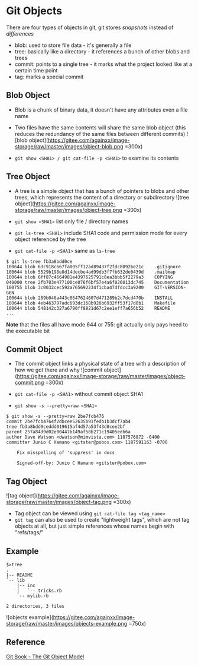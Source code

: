 # Git Objects

There are four types of objects in git, git stores *snapshots* instead of *differences*
* blob: used to store file data - it's generally a file
* tree: basically like a directory - it references a bunch of other blobs and trees
* commit: points to a single tree - it marks what the project looked like at a certain time point
* tag: marks a special commit

## Blob Object
* Blob is a chunk of binary data, it doesn't have any attributes even a file name
* Two files have the same contents will share the same blob object (this reduces the redundancy of the same files between different commits)
![blob object](https://gitee.com/againxx/image-storage/raw/master/images/object-blob.png =300x)

* `git show <SHA1> / git cat-file -p <SHA1>` to examine its contents

## Tree Object
* A tree is a simple object that has a bunch of pointers to blobs and other trees, which represents the content of a directory or subdirectory
![tree object](https://gitee.com/againxx/image-storage/raw/master/images/object-tree.png =300x)

* `git show <SHA1>` list only file / directory names
* `git ls-tree <SHA1>` include SHA1 code and permission mode for every object referenced by the tree
* `git cat-file -p <SHA1>` same as `ls-tree`

```shell
$ git ls-tree fb3a8bdd0ce
100644 blob 63c918c667fa005ff12ad89437f2fdc80926e21c    .gitignore
100644 blob 5529b198e8d14decbe4ad99db3f7fb632de0439d    .mailmap
100644 blob 6ff87c4664981e4397625791c8ea3bbb5f2279a3    COPYING
040000 tree 2fb783e477100ce076f6bf57e4a6f026013dc745    Documentation
100755 blob 3c0032cec592a765692234f1cba47dfdcc3a9200    GIT-VERSION-GEN
100644 blob 289b046a443c0647624607d471289b2c7dcd470b    INSTALL
100644 blob 4eb463797adc693dc168b926b6932ff53f17d0b1    Makefile
100644 blob 548142c327a6790ff8821d67c2ee1eff7a656b52    README
...
```

**Note** that the files all have mode 644 or 755: git actually only pays heed to the executable bit

## Commit Object
* The commit object links a physical state of a tree with a description of how we got there and why
![commit object](https://gitee.com/againxx/image-storage/raw/master/images/object-commit.png =300x)

* `git cat-file -p <SHA1>` without commit object SHA1
* `git show -s --pretty=raw <SHA1>`
```shell
$ git show -s --pretty=raw 2be7fcb476
commit 2be7fcb4764f2dbcee52635b91fedb1b3dcf7ab4
tree fb3a8bdd0ceddd019615af4d57a53f43d8cee2bf
parent 257a84d9d02e90447b149af58b271c19405edb6a
author Dave Watson <dwatson@mimvista.com> 1187576872 -0400
committer Junio C Hamano <gitster@pobox.com> 1187591163 -0700

    Fix misspelling of 'suppress' in docs

    Signed-off-by: Junio C Hamano <gitster@pobox.com>
```

## Tag Object
![tag object](https://gitee.com/againxx/image-storage/raw/master/images/object-tag.png =300x)
* Tag object can be viewed using `git cat-file tag <tag_name>`
* `git tag` can also be used to create "lightweight tags", which are not tag objects at all, but just simple references whose names begin with "refs/tags/"

## Example
```shell
$>tree
.
|-- README
`-- lib
    |-- inc
    |   `-- tricks.rb
    `-- mylib.rb

2 directories, 3 files
```
![objects example](https://gitee.com/againxx/image-storage/raw/master/images/objects-example.png =750x)

## Reference
[Git Book - The Git Object Model](https://shafiul.github.io//gitbook/1_the_git_object_model.html)
